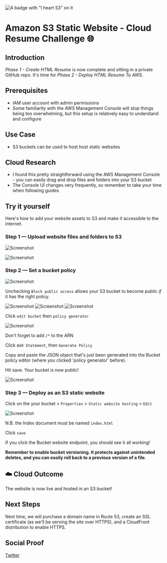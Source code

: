 ![A badge with "I heart S3" on it](/Journey/027/20201122_140627.jpg)

# Amazon S3 Static Website - Cloud Resume Challenge 🌐

## Introduction

_Phase 1 - Create HTML Resume_ is now complete and sitting in a private GitHub repo. It's time for _Phase 2 - Deploy HTML Resume To AWS_.

## Prerequisites

- IAM user account with admin permissions
- Some familiarity with the AWS Management Console will stop things being too overwhelming, but this setup is relatively easy to understand and configure

## Use Case

- S3 buckets can be used to host host static websites

## Cloud Research

- I found this pretty straightforward using the AWS Management Console - you can easily drag and drop files and folders into your S3 bucket
- The Console UI changes very frequently, so remember to take your time when following guides

## Try it yourself

Here's how to add your website assets to S3 and make it accessible to the internet.

### Step 1 — Upload website files and folders to S3

![Screenshot](/Journey/027/img-1.png)

![Screenshot](/Journey/027/img-2.png)

### Step 2 — Set a bucket policy

![Screenshot](/Journey/027/img-3.png)

Unchecking `Block public access` allows your S3 bucket to become public _if_ it has the right policy.

![Screenshot](/Journey/027/img-4.png)
![Screenshot](/Journey/027/img-5.png)
![Screenshot](/Journey/027/img-6.png)

Click `edit bucket` then `policy generator`

![Screenshot](/Journey/027/img-7.png)

Don't forget to add `/*` to the ARN

Click `Add Statement`, then `Generate Policy`

Copy and paste the JSON object that's just been generated into the Bucket policy editor (where you clicked 'policy generator' before).

Hit save. Your bucket is now public!

![Screenshot](/Journey/027/img-8.png)

### Step 3 — Deploy as an S3 static website

Click on the your bucket > `Properties` > `Static website hosting` > `Edit`

![Screenshot](/Journey/027/img-9.png)

N.B. the Index document must be named `index.html`

Click `save`

If you click the Bucket website endpoint, you should see it all working!

**Remember to enable bucket versioning. It protects against unintended deletes, and you can easily roll back to a previous version of a file.**

## ☁️ Cloud Outcome

The website is now live and hosted in an S3 bucket!

## Next Steps

Next time, we will purchase a domain name in Route 53, create an SSL certificate (as we'll be serving the site over HTTPS), and a CloudFront distribution to enable HTTPS.

## Social Proof

[Twitter](https://twitter.com/_notwaving/status/1330519514740645895?s=20)
